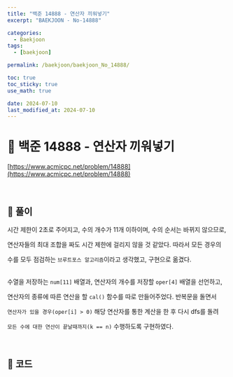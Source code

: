 ```yaml
---
title: "백준 14888 - 연산자 끼워넣기"
excerpt: "BAEKJOON - No-14888"

categories:
  - Baekjoon
tags:
  - [baekjoon]

permalink: /baekjoon/baekjoon_No_14888/

toc: true
toc_sticky: true
use_math: true

date: 2024-07-10
last_modified_at: 2024-07-10
---
```


# 🔐 백준 14888 - 연산자 끼워넣기

[https://www.acmicpc.net/problem/14888](https://www.acmicpc.net/problem/14888)

<br>

## 🔑 풀이

시간 제한이 2초로 주어지고, 수의 개수가 11개 이하이며, 수의 순서는 바뀌지 않으므로, <br>

연산자들의 최대 조합을 짜도 시간 제한에 걸리지 않을 것 같았다. 따라서 모든 경우의 <br>

수를 모두 점검하는 `브루트포스 알고리즘`이라고 생각했고, 구현으로 옮겼다. <br><br>

수열을 저장하는 `num[11]` 배열과, 연산자의 개수를 저장할 `oper[4]` 배열을 선언하고, <br>

연산자의 종류에 따른 연산을 할 `cal()` 함수를 따로 만들어주었다. 반복문을 돌면서 <br>

`연산자가 있을 경우(oper[i] > 0)` 해당 연산자를 통한 계산을 한 후 다시 dfs를 돌려 <br>

`모든 수에 대한 연산이 끝날때까지(k == n)` 수행하도록 구현하였다.

<br>

## 🧩 코드

<script src="https://gist.github.com/jinwoojwa/0a69d5ef2875d3a2abdb88726eb94146.js"></script>